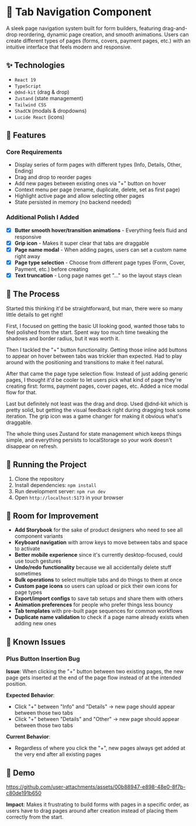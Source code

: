 # 📑 Tab Navigation Component

A sleek page navigation system built for form builders, featuring drag-and-drop reordering, dynamic page creation, and smooth animations. Users can create different types of pages (forms, covers, payment pages, etc.) with an intuitive interface that feels modern and responsive.

## ✨ Technologies

- `React 19`
- `TypeScript`
- `@dnd-kit` (drag & drop)
- `Zustand` (state management)
- `Tailwind CSS`
- `ShadCN` (modals & dropdowns)
- `Lucide React` (icons)

## 🚀 Features

### Core Requirements
- Display series of form pages with different types (Info, Details, Other, Ending)
- Drag and drop to reorder pages
- Add new pages between existing ones via "+" button on hover
- Context menu per page (rename, duplicate, delete, set as first page)
- Highlight active page and allow selecting other pages
- State persisted in memory (no backend needed)

### Additional Polish I Added
- [x] **Butter smooth hover/transition animations** - Everything feels fluid and responsive
- [x] **Grip icon** - Makes it super clear that tabs are draggable 
- [x] **Page name modal** - When adding pages, users can set a custom name right away
- [x] **Page type selection** - Choose from different page types (Form, Cover, Payment, etc.) before creating
- [x] **Text truncation** - Long page names get "..." so the layout stays clean

## 📍 The Process

Started this thinking it'd be straightforward, but man, there were so many little details to get right! 

First, I focused on getting the basic UI looking good, wanted those tabs to feel polished from the start. Spent way too much time tweaking the shadows and border radius, but it was worth it.

Then I tackled the "+" button functionality. Getting those inline add buttons to appear on hover between tabs was trickier than expected. Had to play around with the positioning and transitions to make it feel natural.

After that came the page type selection flow. Instead of just adding generic pages, I thought it'd be cooler to let users pick what kind of page they're creating first: forms, payment pages, cover pages, etc. Added a nice modal flow for that.

Last but definitely not least was the drag and drop. Used @dnd-kit which is pretty solid, but getting the visual feedback right during dragging took some iteration. The grip icon was a game changer for making it obvious what's draggable.

The whole thing uses Zustand for state management which keeps things simple, and everything persists to localStorage so your work doesn't disappear on refresh.

## 🚦 Running the Project

1. Clone the repository
2. Install dependencies: `npm install`
3. Run development server: `npm run dev`  
4. Open `http://localhost:5173` in your browser

## 🔧 Room for Improvement

- **Add Storybook** for the sake of product designers who need to see all component variants
- **Keyboard navigation** with arrow keys to move between tabs and space to activate
- **Better mobile experience** since it's currently desktop-focused, could use touch gestures
- **Undo/redo functionality** because we all accidentally delete stuff sometimes
- **Bulk operations** to select multiple tabs and do things to them at once
- **Custom page icons** so users can upload or pick their own icons for page types
- **Export/import configs** to save tab setups and share them with others
- **Animation preferences** for people who prefer things less bouncy
- **Tab templates** with pre-built page sequences for common workflows
- **Duplicate name validation** to check if a page name already exists when adding new ones

## 🐛 Known Issues

### Plus Button Insertion Bug
**Issue**: When clicking the "+" button between two existing pages, the new page gets inserted at the end of the page flow instead of at the intended position.

**Expected Behavior**: 
- Click "+" between "Info" and "Details" → new page should appear between those two tabs
- Click "+" between "Details" and "Other" → new page should appear between those two tabs

**Current Behavior**: 
- Regardless of where you click the "+", new pages always get added at the very end after all existing pages

## 🎥 Demo

https://github.com/user-attachments/assets/00b88947-e898-48e0-8f7b-c80de191b650





**Impact**: Makes it frustrating to build forms with pages in a specific order, as users have to drag pages around after creation instead of placing them correctly from the start.
